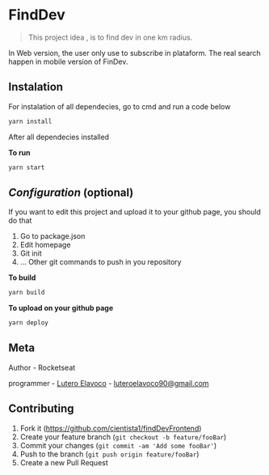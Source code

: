 # FindDev
> This project idea , is to find dev in one km radius.

In Web version, the user only use to subscribe in plataform. The real search happen in mobile version of FinDev.


## Instalation 

For instalation of all dependecies, go to cmd and run a code below

```sh
yarn install
```

After all dependecies installed

**To run**

```sh
yarn start 
```

## _Configuration_ (optional)


If you want to edit this project and upload it to your github page, you should do that

1. Go to package.json
2. Edit homepage 
3. Git init 
4. ... Other git commands to push in you repository 

**To build**

```sh
yarn build 
```

**To upload on your github page**

```sh
yarn deploy 
```


## Meta

Author - Rocketseat

programmer -  [Lutero Elavoco](https://www.linkedin.com/in/l%C3%BAtero-elavoco-5951b619b/) - luteroelavoco90@gmail.com


## Contributing 

1. Fork it (https://github.com/cientista1/findDevFrontend)
2. Create your feature branch (`git checkout -b feature/fooBar`)
3. Commit your changes (`git commit -am 'Add some fooBar'`)
4. Push to the branch (`git push origin feature/fooBar`)
5. Create a new Pull Request


